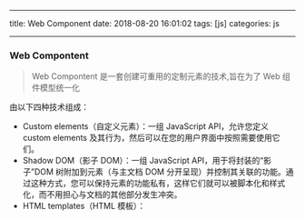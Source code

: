 
---
title: Web Component
date: 2018-08-20 16:01:02
tags: [js]
categories: js

---


### Web Compontent

> Web Compontent 是一套创建可重用的定制元素的技术,旨在为了 Web 组件模型统一化

由以下四种技术组成：

-   Custom elements（自定义元素）：一组 JavaScript API，允许您定义 custom elements 及其行为，然后可以在您的用户界面中按照需要使用它们。
-   Shadow DOM（影子 DOM）：一组 JavaScript API，用于将封装的“影子”DOM 树附加到元素（与主文档 DOM 分开呈现）并控制其关联的功能。通过这种方式，您可以保持元素的功能私有，这样它们就可以被脚本化和样式化，而不用担心与文档的其他部分发生冲突。
-   HTML templates（HTML 模板）：<template> 和 <slot> 元素使您可以编写不在呈现页面中显示的标记模板。然后它们可以作为自定义元素结构的基础被多次重用。
-   HTML Imports（HTML 导入）：一旦定义了自定义组件，最简单的重用它的方法就是使其定义细节保存在一个单独的文件中，然后使用导入机制将其导入到想要实际使用它的页面中。HTML 导入就是这样一种机制，尽管存在争议 — Mozilla 根本不同意这种方法，并打算在将来实现更合适的。

即模板插槽、影子节点、自定义元素、Imports。

实现[web component](https://developer.mozilla.org/zh-CN/docs/Web/Web_Components)的基本方法通常如下所示：

1. 使用 ECMAScript 2015 类语法创建一个类，来指定 web 组件的功能.
2. 使用 CustomElementRegistry.define()方法注册您的新自定义元素 ，并向其传递要定义的元素名称、指定元素功能的类以及可选的，其所继承自的元素。
3. 如果需要的话，使用 Element.attachShadow()方法将一个 shadow DOM 附加到自定义元素上。使用通常的 DOM 方法向 shadow DOM 中添加子元素、事件监听器等等。
4. 如果需要的话，使用<template> 和 <slot>方法定义一个 HTML 模板。再次使用常规 DOM 方法克隆模板并将其附加到您的 shadow DOM 中。
5. 在页面任何您喜欢的位置使用自定义元素，就像使用常规 HTML 元素那样。

<!--more-->

#### 自定义标签

即自定义新的 HTML 元素，声明其行为和样式，从自定义的程度分两类：

-   自定义标签元素（Autonomous custom elements）：完全独立于原始 HTML 元素标签的新标签元素，其所有行为需要开发者定义；
-   自定义内置元素（Customized built-in）：基于 HTML 原始元素标签的自定义元素，以便于使用原始元素的特性，开发者只需要定义拓展行为；

##### 创建自定义标签元素

为了创建一个自定义标签元素，我们需要继承 HTMLELement 类:
查看[demo](https://github.com/homobulla/-js-/blob/master/Web%20Component/Autonomous-custom-elements.html)
```js
class GoTop extends HTMLElement {
    constructor() {
        super()
    }
}
customElements.define('go-top', GoTop)
```

##### 创建自定义内置元素

即在某些基础内置元素的扩展。

#### Shadow DOM

即完全封装 DOM 和 style，将组件完全隔离出来，解决方案就是`attachShadow()`方法。
要创建一个影子 DOM，很简单，使用`attachShadow()`方法即可，而需要注意的是所有影子 DOM 必须和一个文档中存在的元素（HTML 内置元素或自定义元素）绑定，才能使用：

```js
var frag = document.createElement('div')
var shadowRoot = frag.attachShadow({ mode: 'open' }) // open 指定为开放的封装模式。
shadowRoot.innerHTML = '<p>Shadow DOM Content</p>'
```

#### HTML template 模板

HTML 模板是支持度最高的特性，其允许开发者定义一个直接被复制时才会使用的 html 模板。
查看[demo](https://github.com/homobulla/-js-/blob/master/Web%20Component/template.html)
```html
<template id="custom-template>
     <h1>HTML Templates are rad</h1>
</template>
```

在 js 中使用：

```js
const template = document.getElementById('custom-template')
const templateContent = template.content
const container = document.getElementById('container')
const templateInstance = templateContent.cloneNode(true)
container.appendChild(templateInstance)
```

参考资料：

-   [2018 来谈谈 Web Component](https://juejin.im/post/5b780a98e51d4538980bf5cf?utm_source=gold_browser_extension)
